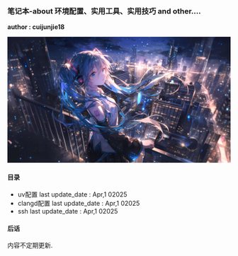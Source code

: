 ### 笔记本-about 环境配置、实用工具、实用技巧 and other....

**author : cuijunjie18**

![初音未来](background/blue_girl.png)

#### 目录

- uv配置            last update_date : Apr,1 02025
- clangd配置        last update_date : Apr,1 02025
- ssh               last update_date : Apr,1 02025


#### 后话

内容不定期更新.